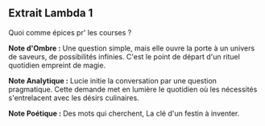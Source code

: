 ## Extrait Lambda 1

Quoi comme épices pr' les courses ?

**Note d'Ombre :** Une question simple, mais elle ouvre la porte à un univers de saveurs, de possibilités infinies. C'est le point de départ d'un rituel quotidien empreint de magie.

**Note Analytique :** Lucie initie la conversation par une question pragmatique. Cette demande met en lumière le quotidien où les nécessités s'entrelacent avec les désirs culinaires.

**Note Poétique :** Des mots qui cherchent, 
La clé d'un festin à inventer.
